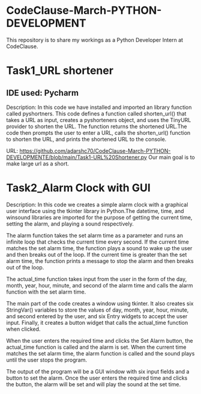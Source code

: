 # CodeClause-March-PYTHON-DEVELOPMENT
This repository is to share my workings as a Python Developer Intern at CodeClause.

# Task1_URL shortener
## IDE used: Pycharm
Description: In this code we have installed and imported an library function called pyshortners. This code defines a function called shorten_url() that takes a URL as input, creates a pyshorteners object, and uses the TinyURL provider to shorten the URL. The function returns the shortened URL.The code then prompts the user to enter a URL, calls the shorten_url() function to shorten the URL, and prints the shortened URL to the console.

URL: https://github.com/adarshc70/CodeClause-March-PYTHON-DEVELOPMENTE/blob/main/Task1-URL%20Shortener.py
Our main goal is to make large url as a short.
# Task2_Alarm Clock with GUI
Description: In this code we creates a simple alarm clock with a graphical user interface using the tkinter library in Python.The datetime, time, and winsound libraries are imported for the purpose of getting the current time, setting the alarm, and playing a sound respectively.

The alarm function takes the set alarm time as a parameter and runs an infinite loop that checks the current time every second. If the current time matches the set alarm time, the function plays a sound to wake up the user and then breaks out of the loop. If the current time is greater than the set alarm time, the function prints a message to stop the alarm and then breaks out of the loop.

The actual_time function takes input from the user in the form of the day, month, year, hour, minute, and second of the alarm time and calls the alarm function with the set alarm time.

The main part of the code creates a window using tkinter. It also creates six StringVar() variables to store the values of day, month, year, hour, minute, and second entered by the user, and six Entry widgets to accept the user input. Finally, it creates a button widget that calls the actual_time function when clicked.

When the user enters the required time and clicks the Set Alarm button, the actual_time function is called and the alarm is set. When the current time matches the set alarm time, the alarm function is called and the sound plays until the user stops the program.

The output of the program will be a GUI window with six input fields and a button to set the alarm. Once the user enters the required time and clicks the button, the alarm will be set and will play the sound at the set time.


